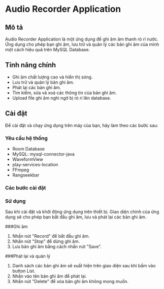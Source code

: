 # Audio Recorder Application

## Mô tả

Audio Recorder Application là một ứng dụng để ghi âm âm thanh rò rỉ nước. Ứng dụng cho phép bạn ghi âm, lưu trữ và quản lý các bản ghi âm của mình một cách hiệu quả trên MySQL Database.

## Tính năng chính

- Ghi âm chất lượng cao và hiển thị sóng.
- Lưu trữ và quản lý bản ghi âm.
- Phát lại các bản ghi âm.
- Tìm kiếm, sửa và xoá các thông tin của bản ghi âm.
- Upload file ghi âm nghi ngờ bị rò rỉ lên database.

## Cài đặt

Để cài đặt và chạy ứng dụng trên máy của bạn, hãy làm theo các bước sau:

### Yêu cầu hệ thống

- Room Database
- MySQL: mysql-connector-java
- WaveformView
- play-services-location
- FFmpeg
- Rangseekbar 

### Các bước cài đặt


### Sử dụng 

Sau khi cài đặt và khởi động ứng dụng trên thiết bị. Giao diện chính của ứng dụng sẽ cho phép bạn bắt đầu ghi âm, lưu và phát lại các bản ghi âm.

###Ghi âm

1. Nhấn nút "Record" để bắt đầu ghi âm.
2. Nhấn nút "Stop" để dừng ghi âm.
3. Lưu bản ghi âm bằng cách nhấn nút "Save".

###Phát lại và quản lý

1. Danh sách các bản ghi âm sẽ xuất hiện trên giao diện sau khi bấm vào button List.
2. Nhấn vào tên bản ghi âm để phát lại.
3. Nhấn nút "Delete" để xóa bản ghi âm không mong muốn.
 

